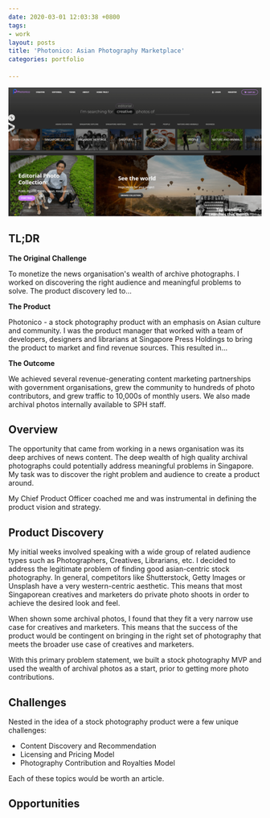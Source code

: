 ```yaml
---
date: 2020-03-01 12:03:38 +0800
tags:
- work
layout: posts
title: 'Photonico: Asian Photography Marketplace'
categories: portfolio

---
```

![](/uploads/photonico.png "Photonico Homepage")

## TL;DR

**The Original Challenge** 

To monetize the news organisation's wealth of archive photographs. I worked on discovering the right audience and meaningful problems to solve. The product discovery led to...

**The Product**

Photonico - a stock photography product with an emphasis on Asian culture and community. I was the product manager that worked with a team of developers, designers and librarians at Singapore Press Holdings to bring the product to market and find revenue sources. This resulted in...

**The Outcome**

We achieved several revenue-generating content marketing partnerships with government organisations, grew the community to hundreds of photo contributors, and grew traffic to 10,000s of monthly users.  We also made archival photos internally available to SPH staff.

## Overview

The opportunity that came from working in a news organisation was its deep archives of news content. The deep wealth of high quality archival photographs could potentially address meaningful problems in Singapore. My task was to discover the right problem and audience to create a product around. 

My Chief Product Officer coached me and was instrumental in defining the product vision and strategy. 

## Product Discovery

My initial weeks involved speaking with a wide group of related audience types such as Photographers, Creatives, Librarians, etc. I decided to address the legitimate problem of finding good asian-centric stock photography. In general, competitors like Shutterstock, Getty Images or Unsplash have a very western-centric aesthetic. This means that most Singaporean creatives and marketers do private photo shoots in order to achieve the desired look and feel.

When shown some archival photos, I found that they fit a very narrow use case for creatives and marketers. This means that the success of the product would be contingent on bringing in the right set of photography that meets the broader use case of creatives and marketers.

With this primary problem statement, we built a stock photography MVP and used the wealth of archival photos as a start, prior to getting more photo contributions.

## Challenges

Nested in the idea of a stock photography product were a few unique challenges:

* Content Discovery and Recommendation
* Licensing and Pricing Model
* Photography Contribution and Royalties Model

Each of these topics would be worth an article.

## Opportunities